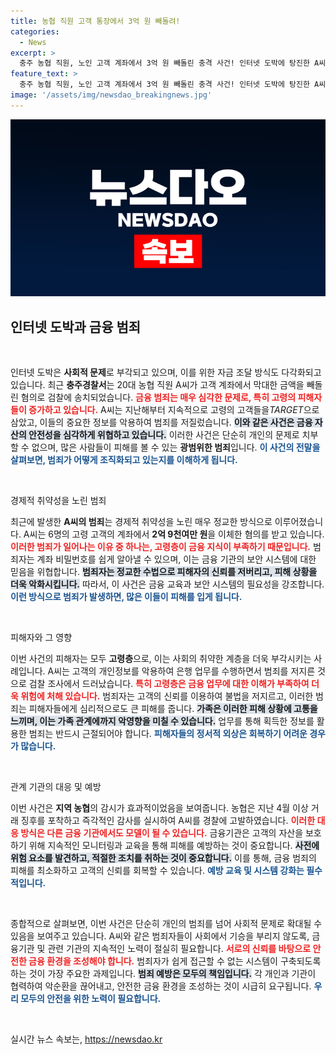```yaml
---
title: 농협 직원 고객 통장에서 3억 원 빼돌려!
categories:
  - News
excerpt: >
  충주 농협 직원, 노인 고객 계좌에서 3억 원 빼돌린 충격 사건! 인터넷 도박에 탕진한 A씨, 비밀번호로 대규모 이체 후 증거 위조까지. 피해자들에 대한 연민과 함께 범죄자의 숨겨진 배경이 드러난다! 클릭해서 자세히 알아보세요.
feature_text: >
  충주 농협 직원, 노인 고객 계좌에서 3억 원 빼돌린 충격 사건! 인터넷 도박에 탕진한 A씨, 비밀번호로 대규모 이체 후 증거 위조까지. 피해자들에 대한 연민과 함께 범죄자의 숨겨진 배경이 드러난다! 클릭해서 자세히 알아보세요.
image: '/assets/img/newsdao_breakingnews.jpg'
---
```


<p><img src="/assets/img/newsdao_breakingnews.jpg" alt="bookingtag 속보" /></p>

<h2 data-ke-size="size26">인터넷 도박과 금융 범죄</h2>

<p data-ke-size="size16">&nbsp;</p>

<p>인터넷 도박은 <strong>사회적 문제</strong>로 부각되고 있으며, 이를 위한 자금 조달 방식도 다각화되고 있습니다. 최근 <strong>충주경찰서</strong>는 20대 농협 직원 A씨가 고객 계좌에서 막대한 금액을 빼돌린 혐의로 검찰에 송치되었습니다. <b><span style="color: #ee2323;">금융 범죄는 매우 심각한 문제로, 특히 고령의 피해자들이 증가하고 있습니다.</span></b> A씨는 지난해부터 지속적으로 고령의 고객들을<em>TARGET</em>으로 삼았고, 이들의 중요한 정보를 악용하여 범죄를 저질렀습니다. <b><span style="background-color: #21538527;">이와 같은 사건은 금융 자산의 안전성을 심각하게 위협하고 있습니다.</span></b> 이러한 사건은 단순히 개인의 문제로 치부할 수 없으며, 많은 사람들이 피해를 볼 수 있는 <strong>광범위한 범죄</strong>입니다. <b><span style="color: #1a5490;">이 사건의 전말을 살펴보면, 범죄가 어떻게 조직화되고 있는지를 이해하게 됩니다.</span></b></p>

<p data-ke-size="size16">&nbsp;</p>

<p>경제적 취약성을 노린 범죄</p>

<p>최근에 발생한 <strong>A씨의 범죄</strong>는 경제적 취약성을 노린 매우 정교한 방식으로 이루어졌습니다. A씨는 6명의 고령 고객의 계좌에서 <strong>2억 9천여만 원</strong>을 이체한 혐의를 받고 있습니다. <b><span style="color: #ee2323;">이러한 범죄가 일어나는 이유 중 하나는, 고령층이 금융 지식이 부족하기 때문입니다.</span></b> 범죄자는 계좌 비밀번호를 쉽게 알아낼 수 있으며, 이는 금융 기관의 보안 시스템에 대한 믿음을 위협합니다. <b><span style="background-color: #21538527;">범죄자는 정교한 수법으로 피해자의 신뢰를 저버리고, 피해 상황을 더욱 악화시킵니다.</span></b> 따라서, 이 사건은 금융 교육과 보안 시스템의 필요성을 강조합니다. <b><span style="color: #1a5490;">이런 방식으로 범죄가 발생하면, 많은 이들이 피해를 입게 됩니다.</span></b></p>

<p data-ke-size="size16">&nbsp;</p>

<p>피해자와 그 영향</p>

<p>이번 사건의 피해자는 모두 <strong>고령층</strong>으로, 이는 사회의 취약한 계층을 더욱 부각시키는 사례입니다. A씨는 고객의 개인정보를 악용하여 은행 업무를 수행하면서 범죄를 저지른 것으로 검찰 조사에서 드러났습니다. <b><span style="color: #ee2323;">특히 고령층은 금융 업무에 대한 이해가 부족하여 더욱 위험에 처해 있습니다.</span></b> 범죄자는 고객의 신뢰를 이용하여 불법을 저지르고, 이러한 범죄는 피해자들에게 심리적으로도 큰 피해를 줍니다. <b><span style="background-color: #21538527;">가족은 이러한 피해 상황에 고통을 느끼며, 이는 가족 관계에까지 악영향을 미칠 수 있습니다.</span></b> 업무를 통해 획득한 정보를 활용한 범죄는 반드시 근절되어야 합니다. <b><span style="color: #1a5490;">피해자들의 정서적 외상은 회복하기 어려운 경우가 많습니다.</span></b></p>

<p data-ke-size="size16">&nbsp;</p>

<p>관계 기관의 대응 및 예방</p>

<p>이번 사건은 <strong>지역 농협</strong>의 감시가 효과적이었음을 보여줍니다. 농협은 지난 4월 이상 거래 징후를 포착하고 즉각적인 감사를 실시하여 A씨를 경찰에 고발하였습니다. <b><span style="color: #ee2323;">이러한 대응 방식은 다른 금융 기관에서도 모델이 될 수 있습니다.</span></b> 금융기관은 고객의 자산을 보호하기 위해 지속적인 모니터링과 교육을 통해 피해를 예방하는 것이 중요합니다. <b><span style="background-color: #21538527;">사전에 위험 요소를 발견하고, 적절한 조치를 취하는 것이 중요합니다.</span></b> 이를 통해, 금융 범죄의 피해를 최소화하고 고객의 신뢰를 회복할 수 있습니다. <b><span style="color: #1a5490;">예방 교육 및 시스템 강화는 필수적입니다.</span></b></p>

<p data-ke-size="size16">&nbsp;</p>

<p>종합적으로 살펴보면, 이번 사건은 단순히 개인의 범죄를 넘어 사회적 문제로 확대될 수 있음을 보여주고 있습니다. A씨와 같은 범죄자들이 사회에서 기승을 부리지 않도록, 금융기관 및 관련 기관의 지속적인 노력이 절실히 필요합니다. <b><span style="color: #ee2323;">서로의 신뢰를 바탕으로 안전한 금융 환경을 조성해야 합니다.</span></b> 범죄자가 쉽게 접근할 수 없는 시스템이 구축되도록 하는 것이 가장 주요한 과제입니다. <b><span style="background-color: #21538527;">범죄 예방은 모두의 책임입니다.</span></b> 각 개인과 기관이 협력하여 악순환을 끊어내고, 안전한 금융 환경을 조성하는 것이 시급히 요구됩니다. <b><span style="color: #1a5490;">우리 모두의 안전을 위한 노력이 필요합니다.</span></b></p>

<p data-ke-size="size16">&nbsp;</p>
실시간 뉴스 속보는, <a href="https://newsdao.kr" rel="dofollow">https://newsdao.kr</a>


